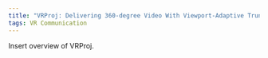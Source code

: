 ```yaml
---
title: "VRProj: Delivering 360-degree Video With Viewport-Adaptive Truncation"
tags: VR Communication
---
```


Insert overview of VRProj.